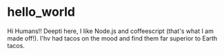 # hello_world
Hi Humans!!
Deepti here, I like Node.js and coffeescript (that's what I am made off!).
I'hv had tacos on the mood and find them far superior to Earth tacos.
